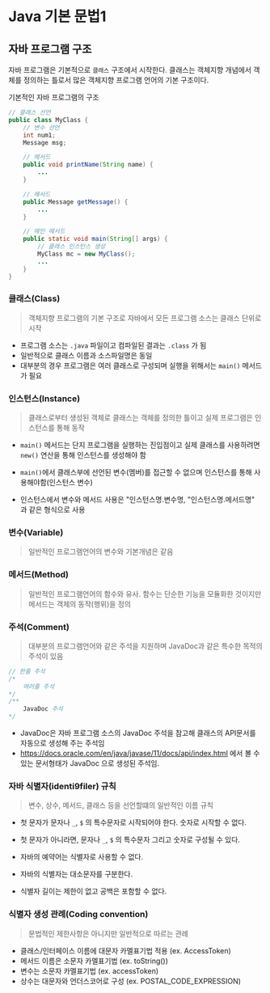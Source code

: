 # Java 기본 문법1

## 자바 프로그램 구조

자바 프로그램은 기본적으로 `클래스` 구조에서 시작한다. 클래스는 객체지향 개념에서 객체를 정의하는 틀로서 많은 객체지향 프로그램 언어의 기본 구조이다.



기본적인 자바 프로그램의 구조

```java
// 클래스 선언
public class MyClass {
    // 변수 선언
    int num1;
    Message msg;

    // 메서드
    public void printName(String name) {
        ...
    }

    // 메서드
    public Message getMessage() {
        ...
    }

    // 메인 메서드
    public static void main(String[] args) {
        // 클래스 인스턴스 생성
        MyClass mc = new MyClass();
        ...
    }
}
```



### 클래스(Class)

> 객체지향 프로그램의 기본 구조로 자바에서 모든 프로그램 소스는 클래스 단위로 시작

- 프로그램 소스는 `.java` 파일이고 컴파일된 결과는 `.class` 가 됨
- 일반적으로 클래스 이름과 소스파일명은 동일
- 대부분의 경우 프로그램은 여러 클래스로 구성되며 실행을 위해서는 `main()` 메서드가 필요



### 인스턴스(Instance)

> 클래스로부터 생성된 객체로 클래스는 객체를 정의한 틀이고 실제 프로그램은 인스턴스를 통해 동작

- `main()` 메서드는 단지 프로그램을 실행하는 진입점이고 실제 클래스를 사용하려면 `new()` 연산을 통해 인스턴스를 생성해야 함
- `main()`에서 클래스부에 선언된 변수(멤버)를 접근할 수 없으며 인스턴스를 통해 사용해야함(인스턴스 변수)

- 인스턴스에서 변수와 메서드 사용은 "인스턴스명.변수명, "인스턴스명.메서드명" 과 같은 형식으로 사용



### 변수(Variable)

> 일반적인 프로그램언어의 변수와 기본개념은 같음



### 메서드(Method)

> 일반적인 프로그램언어의 함수와 유사. 함수는 단순한 기능을 모듈화한 것이지만 메서드는 객체의 동작(행위)을 정의



### 주석(Comment)

>대부분의 프로그램언어와 같은 주석을 지원하며 JavaDoc과 같은 특수한 목적의 주석이 있음

```java
// 한줄 주석
/*
    여러줄 주석
*/
/**
    JavaDoc 주석
*/
```

- JavaDoc은 자바 프로그램 소스의 JavaDoc 주석을 참고해 클래스의 API문서를 자동으로 생성해 주는 주석임
- https://docs.oracle.com/en/java/javase/11/docs/api/index.html 에서 볼 수 있는 문서형태가 JavaDoc 으로 생성된 주석임.



### 자바 식별자(identi9filer) 규칙

> 변수, 상수, 메서드, 클래스 등을 선언할떄의 일반적인 이름 규칙

- 첫 문자가 문자나 `_`, `$` 의 특수문자로 시작되어야 한다. 숫자로 시작할 수 없다. 

- 첫 문자가 아니라면, 문자나 `_`, `$` 의 특수문자 그리고 숫자로 구성될 수 있다.
- 자바의 예약어는 식별자로 사용할 수 없다.
- 자바의 식별자는 대소문자를 구분한다.
- 식별자 길이는 제한이 없고 공백은 포함할 수 없다.



### 식별자 생성 관례(Coding convention)

> 문법적인 제한사항은 아니지만 일반적으로 따르는 관례

- 클래스/인터페이스 이름에 대문자 카멜표기법 적용 (ex. AccessToken)
- 메서드 이름은 소문자 카멜표기법 (ex. toString())
- 변수는 소문자 카멜표기법 (ex. accessToken)
- 상수는 대문자와 언더스코어로 구성 (ex. POSTAL_CODE_EXPRESSION)